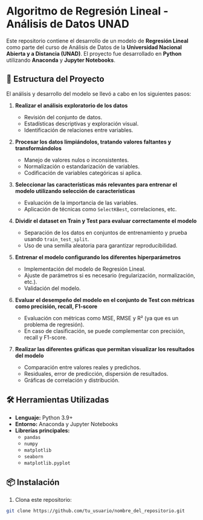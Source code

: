 # Algoritmo de Regresión Lineal - Análisis de Datos UNAD

Este repositorio contiene el desarrollo de un modelo de **Regresión Lineal** como parte del curso de Análisis de Datos de la **Universidad Nacional Abierta y a Distancia (UNAD)**. El proyecto fue desarrollado en **Python** utilizando **Anaconda** y **Jupyter Notebooks**.

## 🧪 Estructura del Proyecto

El análisis y desarrollo del modelo se llevó a cabo en los siguientes pasos:

1. **Realizar el análisis exploratorio de los datos**
   - Revisión del conjunto de datos.
   - Estadísticas descriptivas y exploración visual.
   - Identificación de relaciones entre variables.

2. **Procesar los datos limpiándolos, tratando valores faltantes y transformándolos**
   - Manejo de valores nulos o inconsistentes.
   - Normalización o estandarización de variables.
   - Codificación de variables categóricas si aplica.

3. **Seleccionar las características más relevantes para entrenar el modelo utilizando selección de características**
   - Evaluación de la importancia de las variables.
   - Aplicación de técnicas como `SelectKBest`, correlaciones, etc.

4. **Dividir el dataset en Train y Test para evaluar correctamente el modelo**
   - Separación de los datos en conjuntos de entrenamiento y prueba usando `train_test_split`.
   - Uso de una semilla aleatoria para garantizar reproducibilidad.

5. **Entrenar el modelo configurando los diferentes hiperparámetros**
   - Implementación del modelo de Regresión Lineal.
   - Ajuste de parámetros si es necesario (regularización, normalización, etc.).
   - Validación del modelo.

6. **Evaluar el desempeño del modelo en el conjunto de Test con métricas como precisión, recall, F1-score**
   - Evaluación con métricas como MSE, RMSE y R² (ya que es un problema de regresión).
   - En caso de clasificación, se puede complementar con precisión, recall y F1-score.

7. **Realizar las diferentes gráficas que permitan visualizar los resultados del modelo**
   - Comparación entre valores reales y predichos.
   - Residuales, error de predicción, dispersión de resultados.
   - Gráficas de correlación y distribución.

## 🛠️ Herramientas Utilizadas

- **Lenguaje:** Python 3.9+
- **Entorno:** Anaconda y Jupyter Notebooks
- **Librerías principales:**
  - `pandas`
  - `numpy`
  - `matplotlib`
  - `seaborn`
  - `matplotlib.pyplot`

## 📦 Instalación

1. Clona este repositorio:
```bash
git clone https://github.com/tu_usuario/nombre_del_repositorio.git
